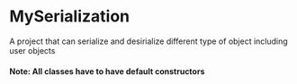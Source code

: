 # MySerialization
A project that can serialize and desirialize different type of object including user objects

<h4>Note: All classes have to have default constructors<h4>
